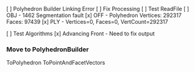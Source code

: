 [ ] Polyhedron Builder Linking Error 
[ ] Fix Processing 
[ ] Test ReadFile
    [ ] OBJ - 1462 Segmentation fault
    [x] OFF - Polyhedron Vertices: 292317 Faces: 97439
    [x] PLY - Vertices=0, Faces=0, VertCount=292317

[ ] Test Algorithms 
    [x] Advancing Front - Need to fix output
    


### Move to PolyhedronBuilder
ToPolyhedron
ToPointAndFacetVectors